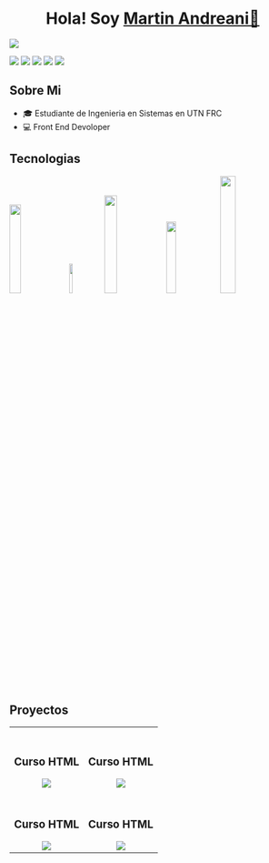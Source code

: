 <div align='center'>
<h1 align= 'center' >Hola! Soy <a href="https://imgur.com/tfZ6OuM">Martin Andreani👋</a></h1>
</div>
<img src='https://imgur.com/yrcWC3C.png'>


<a href='https://github.com/MartinAndreani' ><img src='https://img.shields.io/badge/GitHub-100000?style=for-the-badge&logo=github&logoColor=white' ></a>
<a href='https://www.linkedin.com/in/martin-andreani-developer/' ><img src='https://img.shields.io/badge/LinkedIn-0077B5?style=for-the-badge&logo=linkedin&logoColor=white' ></a>
<a href='https://www.instagram.com/tincho_andreani/' ><img src='https://img.shields.io/badge/Instagram-E4405F?style=for-the-badge&logo=instagram&logoColor=white' ></a>
<a href='https://api.whatsapp.com/send?phone=3517409423' ><img src='https://img.shields.io/badge/WhatsApp-25D366?style=for-the-badge&logo=whatsapp&logoColor=white' ></a>
<a href='https://mail.google.com/mail/u/0/?tab=rm&ogbl#inbox?compose=CllgCJNvvWSBGqJMPxkPCkLkGTrGgHXNHnxNSdjGmNnrwRqVkwkzkSvDktMXchhKRjGRkggXWpL' ><img src='https://img.shields.io/badge/Gmail-D14836?style=for-the-badge&logo=gmail&logoColor=white' ></a>

## Sobre Mi

- 🎓 Estudiante de Ingenieria en Sistemas en UTN FRC
- 💻 Front End Devoloper

<h2>Tecnologias</h2>

<div>
  <img width='20%' src='https://sigdeletras.com/images/blog/202004_react_leaflet/react.png'>
<img width='11.5%' src='https://upload.wikimedia.org/wikipedia/commons/thumb/9/99/Unofficial_JavaScript_logo_2.svg/1200px-Unofficial_JavaScript_logo_2.svg.png'>
<img width='21%'  src='https://encrypted-tbn0.gstatic.com/images?q=tbn:ANd9GcSgruNPSb_iTGjSZz4H4nefTFfLkNxNJ5nvWQ&s' >
<img width='18%'  src='https://vabadus.es/images/cache/imagen_nodo/images/articulos/64b524021adc5990918944.png'>
<img width='23%' src='https://miro.medium.com/v2/resize:fit:1100/1*f2i47G95nVCx71KzM1iXlg.png'>
</div>


## Proyectos
<table>
<tr>
<td width="50%">
<div align='center' >
<br>
<h3 align="center">Curso HTML</h3>
<a  href='https://martinandreani.github.io/proyectocoder-html-andreani/' target='_blank'><img src='https://imgur.com/04jJuRM.png'></a>
<br>
</div>
</td>

<td width="50%">
<div align='center' >
<br>
<h3 align="center">Curso HTML</h3>
<a href='https://martinandreani.github.io/proyectocoder-html-andreani/' target='_blank'><img src='https://imgur.com/04jJuRM.png'></a>
<br>
</div>
</td>
</tr>

<tr>
<td width="50%">
<div align='center' >
<br>
<h3 align="center">Curso HTML</h3>
<a href='https://martinandreani.github.io/proyectocoder-html-andreani/' target='_blank'><img src='https://imgur.com/04jJuRM.png'></a>
<br>
</div>
</td>

<td width="50%">
<div align='center' >
<br>
<h3 align="center">Curso HTML</h3>
<a href='https://martinandreani.github.io/proyectocoder-html-andreani/' target='_blank'><img src='https://imgur.com/04jJuRM.png'></a>
<br>
</div>
</td>
</tr>

</table>
